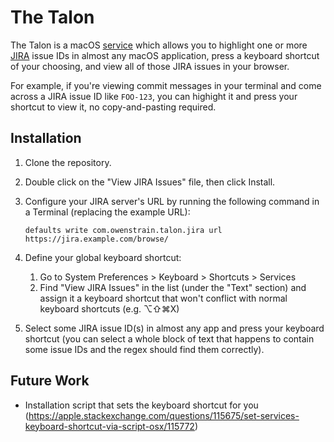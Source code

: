 # The Talon

The Talon is a macOS [service](http://www.macworld.com/article/1163996/software-utilities/how-to-use-services-in-mac-os-x.html)
which allows you to highlight one or more [JIRA](https://www.atlassian.com/software/jira) issue IDs in almost any macOS
application, press a keyboard shortcut of your choosing, and view all of those JIRA issues in your browser. 

For example, if you're viewing commit messages in your terminal and come across a JIRA issue ID like `FOO-123`, you can highight
it and press your shortcut to view it, no copy-and-pasting required.


## Installation

1. Clone the repository.
2. Double click on the "View JIRA Issues" file, then click Install.
3. Configure your JIRA server's URL by running the following command in a Terminal (replacing the example URL):

    `defaults write com.owenstrain.talon.jira url https://jira.example.com/browse/`

4. Define your global keyboard shortcut:
    1. Go to System Preferences > Keyboard > Shortcuts > Services
    2. Find "View JIRA Issues" in the list (under the "Text" section) and assign it a keyboard shortcut that won't conflict with
	normal keyboard shortcuts (e.g. ⌥⇧⌘X)
5. Select some JIRA issue ID(s) in almost any app and press your keyboard shortcut (you can select a whole block of text that
   happens to contain some issue IDs and the regex should find them correctly).


## Future Work

* Installation script that sets the keyboard shortcut for you
  (https://apple.stackexchange.com/questions/115675/set-services-keyboard-shortcut-via-script-osx/115772)
